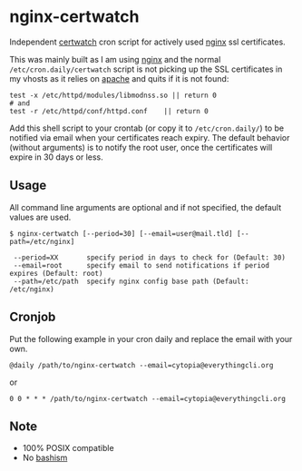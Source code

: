 # nginx-certwatch

Independent [certwatch](http://linux.die.net/man/1/certwatch) cron script for actively used [nginx](http://nginx.org/) ssl certificates.

This was mainly built as I am using [nginx](http://nginx.org/) and the normal `/etc/cron.daily/certwatch` script is not picking up the SSL certificates in my vhosts as it relies on [apache](apache.org) and quits if it is not found:
```shell
test -x /etc/httpd/modules/libmodnss.so || return 0
# and
test -r /etc/httpd/conf/httpd.conf    || return 0
```

Add this shell script to your crontab (or copy it to `/etc/cron.daily/`) to be notified via email when your certificates reach expiry.
The default behavior (without arguments) is to notify the root user, once the certificates will expire in 30 days or less.


## Usage

All command line arguments are optional and if not specified, the default values are used.

```shell
$ nginx-certwatch [--period=30] [--email=user@mail.tld] [--path=/etc/nginx]

 --period=XX       specify period in days to check for (Default: 30)
 --email=root      specify email to send notifications if period expires (Default: root)
 --path=/etc/path  specify nginx config base path (Default: /etc/nginx) 

```

## Cronjob

Put the following example in your cron daily and replace the email with your own.

```shell
@daily /path/to/nginx-certwatch --email=cytopia@everythingcli.org
```
or
```shell
0 0 * * * /path/to/nginx-certwatch --email=cytopia@everythingcli.org
```

## Note

* 100% POSIX compatible
* No [bashism](http://mywiki.wooledge.org/Bashism)
